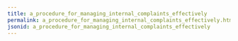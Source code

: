 ```yaml
---
title: a_procedure_for_managing_internal_complaints_effectively
permalink: a_procedure_for_managing_internal_complaints_effectively.html
jsonid: a_procedure_for_managing_internal_complaints_effectively
---
```


